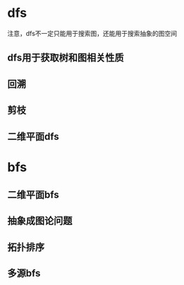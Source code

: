 # dfs

注意，dfs不一定只能用于搜索图，还能用于搜索抽象的图空间

## dfs用于获取树和图相关性质

## 回溯

## 剪枝

## 二维平面dfs

# bfs

## 二维平面bfs

## 抽象成图论问题

## 拓扑排序

## 多源bfs
